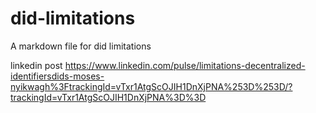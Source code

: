 # did-limitations
A markdown file for did limitations 

linkedin post https://www.linkedin.com/pulse/limitations-decentralized-identifiersdids-moses-nyikwagh%3FtrackingId=vTxr1AtgScOJIH1DnXjPNA%253D%253D/?trackingId=vTxr1AtgScOJIH1DnXjPNA%3D%3D
